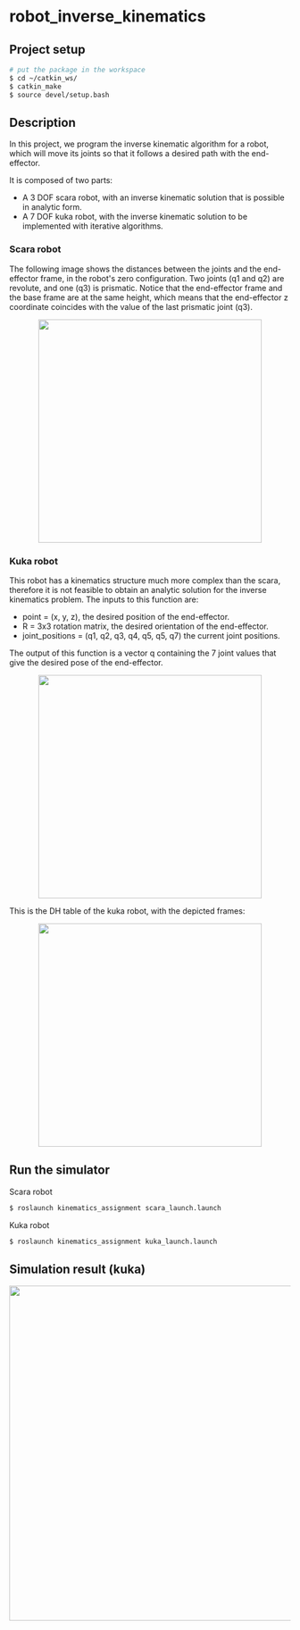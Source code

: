 # robot_inverse_kinematics

## Project setup

```bash
# put the package in the workspace
$ cd ~/catkin_ws/
$ catkin_make
$ source devel/setup.bash
```

## Description

In this project, we program the inverse kinematic algorithm for a robot, which will move its joints so that it follows a desired path with the end-effector.

It is composed of two parts:

* A 3 DOF scara robot, with an inverse kinematic solution that is possible in analytic form.
* A 7 DOF kuka robot, with the inverse kinematic solution to be implemented with iterative algorithms.

### Scara robot

The following image shows the distances between the joints and the end-effector frame, in the robot's zero configuration. Two joints (q1 and q2) are revolute, and one (q3) is prismatic. Notice that the end-effector frame and the base frame are at the same height, which means that the end-effector z coordinate coincides with the value of the last prismatic joint (q3).

<p align="center">
  <img src="https://user-images.githubusercontent.com/62132206/137815066-2c2df8a5-2ec3-4d06-b2e2-c1e209198b69.png" width="400">
</p>

### Kuka robot

This robot has a kinematics structure much more complex than the scara, therefore it is not feasible to obtain an analytic solution for the inverse kinematics problem. The inputs to this function are: 

* point = (x, y, z), the desired position of the end-effector.
* R = 3x3 rotation matrix, the desired orientation of the end-effector.
* joint_positions = (q1, q2, q3, q4, q5, q5, q7) the current joint positions.

The output of this function is a vector q containing the 7 joint values that give the desired pose of the end-effector.

<p align="center">
  <img src="https://user-images.githubusercontent.com/62132206/137815059-03c594ee-d76e-4ef5-887e-8d750aba119c.png" width="400">
</p>

This is the DH table of the kuka robot, with the depicted frames:

<p align="center">
  <img src="https://user-images.githubusercontent.com/62132206/137815470-a0dfa099-7aae-4151-bea9-af3dadf71ed4.png" width="400">
</p>


## Run the simulator

Scara robot

```bash
$ roslaunch kinematics_assignment scara_launch.launch
```

Kuka robot

```bash
$ roslaunch kinematics_assignment kuka_launch.launch
```

## Simulation result (kuka)

<p align="center">
  <img src="https://user-images.githubusercontent.com/62132206/137804639-fe2ab29b-333c-4385-b9d8-b2332268e9a0.gif" width="600">
</p>
